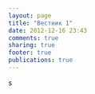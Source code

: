 ```yaml
---
layout: page
title: "Вестник 1"
date: 2012-12-16 23:43
comments: true
sharing: true
footer: true
publications: true
---
```

s